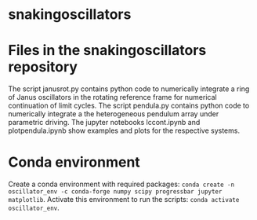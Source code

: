 # snakingoscillators

# Files in the snakingoscillators repository
The script janusrot.py contains python code to numerically integrate a ring of Janus oscillators in the rotating reference frame for numerical continuation of limit cycles. The script pendula.py contains python code to numerically integrate a the heterogeneous pendulum array under parametric driving. The jupyter notebooks lccont.ipynb and plotpendula.ipynb show examples and plots for the respective systems.

# Conda environment 
Create a conda environment with required packages:
`conda create -n oscillator_env -c conda-forge numpy scipy progressbar jupyter matplotlib`.  Activate this environment to run the scripts: `conda activate oscillator_env`. 
